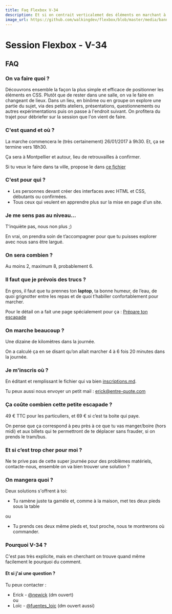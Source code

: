 ```yaml
---
title: Faq Flexbox V-34
description: Et si on centrait verticalemet des éléments en marchant à l'horizontal autour de Montpellier.
image_url: https://github.com/walkingdev/flexbox/blob/master/media/banner-flexbox.jpg?raw=true
---
```


# Session Flexbox - V-34

## FAQ

### On va faire quoi ?

Découvrons ensemble la façon la plus simple et efficace de positionner les éléments en CSS.
Plutôt que de rester dans une salle, on va le faire en changeant de lieux.
Dans un lieu, en binôme ou en groupe on explore une partie du sujet, via des petits ateliers, présentations, questionnements ou autres expérimentations puis on passe à l'endroit suivant.
On profitera du trajet pour débriefer sur la session que l'on vient de faire.

### C'est quand et où ?

La marche commencera le (très certainement) 26/01/2017 à 9h30.
Et, ça se termine vers 18h30.

Ça sera à Montpellier et autour, lieu de retrouvailles à confirmer.

Si tu veux le faire dans ta ville, propose le dans [ce fichier](http://walkingdev.fr/#walkingdev/flexbox/blob/master/autres-villes.md)

### C'est pour qui ?

- Les personnes devant créer des interfaces avec HTML et CSS, débutants ou confirmées.
- Tous ceux qui veulent en apprendre plus sur la mise en page d'un site.

### Je me sens pas au niveau…

T’inquiète pas, nous non plus ;)

En vrai, on prendra soin de t’accompagner pour que tu puisses explorer avec nous sans être largué.

### On sera combien ?

Au moins 2, maximum 8, probablement 6.

### Il faut que je prévois des trucs ?

En gros, il faut que tu prennes ton **laptop**, ta bonne humeur, de l’eau, de quoi grignotter entre les repas et de quoi t’habiller confortablement pour marcher.

Pour le détail on a fait une page spécialement pour ça : [Prépare ton escapade](http://walkingdev.fr/#walkingdev/flexbox/blob/master/prepare-ton-escapade.md)

### On marche beaucoup ?

Une dizaine de kilomètres dans la journée.

On a calculé ça en se disant qu’on allait marcher 4 à 6 fois 20 minutes dans la journée.

### Je m'inscris où ?

En éditant et remplissant le fichier qui va bien [inscriptions.md](https://github.com/walkingdev/flexbox/edit/master/inscriptions.md).

Tu peux aussi nous envoyer un petit mail : [erick@entre-quote.com](mailto:erick@entre-quote.com)

### Ça coûte combien cette petite escapade ?

49 € TTC pour les particuliers, et 69 € si c’est ta boite qui paye.

On pense que ça correspond à peu près à ce que tu vas manger/boire (hors midi) et aux billets qui te permettront de te déplacer sans frauder, si on prends le tram/bus.

### Et si c’est trop cher pour moi ?

Ne te prive pas de cette super journée pour des problèmes matériels, contacte-nous, ensemble on va bien trouver une solution ? 

### On mangera quoi ?

Deux solutions s'offrent à toi:

- Tu ramène juste ta gamèle et, comme à la maison, met tes deux pieds sous la table  

ou

- Tu prends ces deux même pieds et, tout proche, nous te montrerons où commander.

### Pourquoi V-34 ?

C'est pas très explicite, mais en cherchant on trouve quand même facilement le pourquoi du comment.

#### Et si j'ai une question ?

Tu peux contacter :  
- Erick - [@newick](http://twitter.com/newick) (dm ouvert)  
ou  
- Loïc - [@fuentes_loic](https://twitter.com/fuentes_loic) (dm ouvert aussi)
